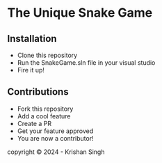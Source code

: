 # The Unique Snake Game

## Installation
- Clone this repository
- Run the SnakeGame.sln file in your visual studio
- Fire it up!

## Contributions
- Fork this repository
- Add a cool feature
- Create a PR
- Get your feature approved
- You are now a contributor!

copyright <span>&copy;</span> 2024 - Krishan Singh